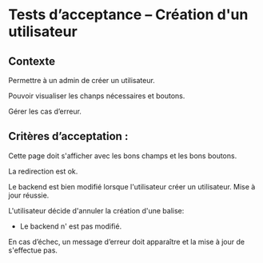 # Tests d’acceptance – Création d'un utilisateur

## Contexte

Permettre à un admin de créer un utilisateur.

Pouvoir visualiser les chanps nécessaires et boutons.

Gérer les cas d’erreur.

## Critères d’acceptation :

Cette page doit s'afficher avec les bons champs et les bons boutons.

La redirection est ok.

Le backend est bien modifié lorsque l'utilisateur créer un utilisateur. Mise à jour réussie.

L'utilisateur décide d'annuler la création d'une balise:
 - Le backend n' est pas modifié.

En cas d’échec, un message d’erreur doit apparaître et la mise à jour de s'effectue pas.